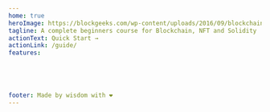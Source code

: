 ```yaml
---
home: true
heroImage: https://blockgeeks.com/wp-content/uploads/2016/09/blockchain-use-cases.png
tagline: A complete beginners course for Blockchain, NFT and Solidity
actionText: Quick Start →
actionLink: /guide/
features:





footer: Made by wisdom with ❤️
---
```

